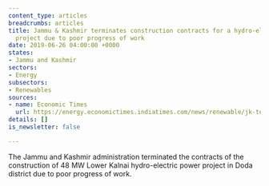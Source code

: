 ```yaml
---
content_type: articles
breadcrumbs: articles
title: Jammu & Kashmir terminates construction contracts for a hydro-electric power
  project due to poor progress of work
date: 2019-06-26 04:00:00 +0000
states:
- Jammu and Kashmir
sectors:
- Energy
subsectors:
- Renewables
sources:
- name: Economic Times
  url: https://energy.economictimes.indiatimes.com/news/renewable/jk-terminates-contracts-for-lower-kalnai-hydropower-project/69884842
details: []
is_newsletter: false

---
```

The Jammu and Kashmir administration terminated the contracts of the construction of 48 MW Lower Kalnai hydro-electric power project in Doda district due to poor progress of work.
